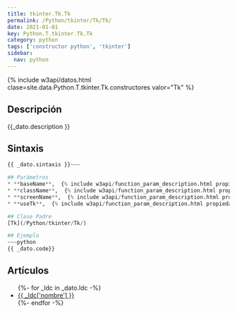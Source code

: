 ```yaml
---
title: tkinter.Tk.Tk
permalink: /Python/tkinter/Tk/Tk/
date: 2021-01-01
key: Python.T.tkinter.Tk.Tk
category: python
tags: ['constructor python', 'tkinter']
sidebar: 
  nav: python
---
```


{% include w3api/datos.html clase=site.data.Python.T.tkinter.Tk.constructores valor="Tk" %}

## Descripción
{{_dato.description }}

## Sintaxis
~~~python
{{ _dato.sintaxis }}~~~

## Parámetros
* **baseName**,  {% include w3api/function_param_description.html propiedad=site.data.Python.T.tkinter.Tk.Tk valor="baseName" %}
* **className**,  {% include w3api/function_param_description.html propiedad=site.data.Python.T.tkinter.Tk.Tk valor="className" %}
* **screenName**,  {% include w3api/function_param_description.html propiedad=site.data.Python.T.tkinter.Tk.Tk valor="screenName" %}
* **useTk**,  {% include w3api/function_param_description.html propiedad=site.data.Python.T.tkinter.Tk.Tk valor="useTk" %}

## Clase Padre
[Tk](/Python/tkinter/Tk/)

## Ejemplo
~~~python
{{ _dato.code}}
~~~

## Artículos
<ul>
{%- for _ldc in _dato.ldc -%}
   <li>
       <a href="{{_ldc['url'] }}">{{ _ldc['nombre'] }}</a>
   </li>
{%- endfor -%}
</ul>

